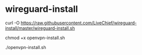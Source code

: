 # wireguard-install

curl -O https://raw.githubusercontent.com/LiveChief/wireguard-install/master/wireguard-install.sh 

chmod +x openvpn-install.sh

./openvpn-install.sh
